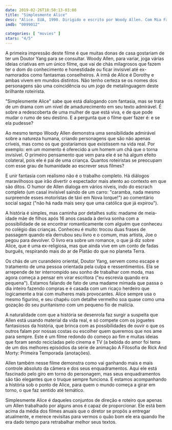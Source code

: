```yaml
---
date: 2019-02-26T18:50:13-03:00
title: "Simplesmente Alice"
desc: "Alice. EUA, 1990. Dirigido e escrito por Woody Allen. Com Mia Farrow como Alice, William Hurt como Doug, Joe Mantegna como Joe; participação especial de Keye Luke como Dr. Yang."
imdb: "0099012"

categories: [ "movies" ]
stars: "4/5"
---
```

A primeira impressão deste filme é que muitas donas de casa gostariam de ter um Doutor Yang para se consultar. Woody Allen, para variar, joga várias ideias criativas em um único filme, que vai de chás milagrosos que fazem ter o dom do conhecimento e honestidade ou ficar invisível até ex-namorados como fantasmas conselheiros. A irmã de Alice é Dorothy e ambas vivem em mundos distintos. Não tenho certeza se os nomes dos personagens são uma coincidência ou um jogo de metalinguagem deste brilhante roteirista.

"Simplesmente Alice" sabe que está dialogando com fantasia, mas se trata de um drama com um nível de amadurecimento em seu texto admirável. É sobre a redescoberta de uma mulher de que está viva, e de que pode mudar o rumo de seu destino. E a pergunta que o filme quer fazer é: e se ela pudesse?

Ao mesmo tempo Woody Allen demonstra uma sensibilidade admirável sobre a natureza humana, criando personagens que são não apenas críveis, mas como os que gostaríamos que existissem na vida real. Por exemplo: em um momento é oferecido a um homem um chá que o torna invisível. O primeiro pensamento que vem para ele é se há algum efeito colateral, pois ele é pai de uma criança. Quantos roteiristas se preocupam com esse grau de humanidade ao escrever seus filmes?

E unir fantasia com realismo não é o trabalho completo. Há diálogos maravilhosos que irão divertir o espectador mais atento ao contexto em que são ditos. O humor de Allen dialoga em vários níveis, indo do escrach completo (um casal invisível saindo de um carro: "caramba, nada mesmo surpreende esses motoristas de táxi em Nova Iorque!") ao comentário social sagaz ("não há nada mais sexy que uma católica que já expirou").

A história é simples, mas caminha por detalhes sutis: madame de meia-idade mãe de filhos após 16 anos casada à deriva sonha com a possibilidade de se encontrar romanticamente com alguém que conheceu no colégio das crianças. Conheceu é muito: trocou duas frases de passagem quando ela derrubou seu livro e o comum, mas artista, Joe o pegou para devolver. O livro era sobre um romance, o que já diz sobre Alice, que é uma ex-religiosa, mas que ainda vive em um conto de fadas burguês, respirando mais do ar de Platão do que no planeta Terra.

Os chás de um curandeiro oriental, Doutor Yang, servem como escape e tratamento de uma pessoa orientada pela culpa e ressentimentos. Ela se arrepende de ter interrompido seu sonho de trabalhar com moda, mas agora começa a pensar em virar escritora ("eu escrevia quando era pequena"). Estamos falando de fato de uma madame mimada que passa o dia inteiro fazendo compras e é casada com um ricaço herdeiro que logicamente a trai com mulheres mais provocantes. Alice sempre usa o mesmo figurino, e seu chapéu com detalhe vermelho soa quase como uma gozação do seu puritanismo com um pequeno fio de malícia.

A naturalidade com que a história se desenrola faz surgir a suspeita que Allen está usando material da vida real, e só compete com os joguetes fantasiosos da história, que brinca com as possibilidades de ouvir o que os outros falam por nossas costas ou escolher quem queremos que nos ame para sempre. Este é um filme redondo do começo ao fim e muitas ideias que foram sendo recicladas pelo cinema e TV (a bebida do amor foi tema de um dos melhores episódios da série de animação A Filosofia de Rick And Morty: Primeira Temporada (anotações).

Allen também nesse filme demonstra como vai ganhando mais e mais controle absoluto da câmera e dos seus enquadramentos. Aqui ele está fascinado pelo giro em torno do personagem, mas seus enquadramentos são tão elegantes que o truque sempre funciona. E estamos acompanhando a história sob o ponto de Alice, para quem o mundo começa a girar em torno, o que faz sentido até temático.

Simplesmente Alice é daqueles conjuntos de direção e roteiro que apenas um Allen trabalhado por alguns anos é capaz de proporcionar. Ele está bem acima da média dos filmes anuais que o diretor se propõs a entregar atualmente, e merece revisitas para vermos o quão bom ele era quando lhe era dado tempo para retrabalhar melhor seus textos.
